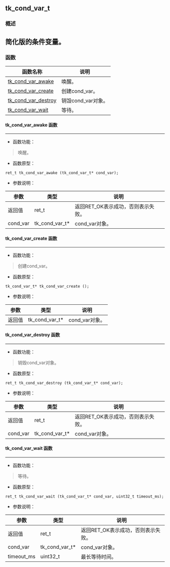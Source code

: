 ## tk\_cond\_var\_t
### 概述
简化版的条件变量。
----------------------------------
### 函数
<p id="tk_cond_var_t_methods">

| 函数名称 | 说明 | 
| -------- | ------------ | 
| <a href="#tk_cond_var_t_tk_cond_var_awake">tk\_cond\_var\_awake</a> | 唤醒。 |
| <a href="#tk_cond_var_t_tk_cond_var_create">tk\_cond\_var\_create</a> | 创建cond_var。 |
| <a href="#tk_cond_var_t_tk_cond_var_destroy">tk\_cond\_var\_destroy</a> | 销毁cond_var对象。 |
| <a href="#tk_cond_var_t_tk_cond_var_wait">tk\_cond\_var\_wait</a> | 等待。 |
#### tk\_cond\_var\_awake 函数
-----------------------

* 函数功能：

> <p id="tk_cond_var_t_tk_cond_var_awake">唤醒。

* 函数原型：

```
ret_t tk_cond_var_awake (tk_cond_var_t* cond_var);
```

* 参数说明：

| 参数 | 类型 | 说明 |
| -------- | ----- | --------- |
| 返回值 | ret\_t | 返回RET\_OK表示成功，否则表示失败。 |
| cond\_var | tk\_cond\_var\_t* | cond\_var对象。 |
#### tk\_cond\_var\_create 函数
-----------------------

* 函数功能：

> <p id="tk_cond_var_t_tk_cond_var_create">创建cond_var。

* 函数原型：

```
tk_cond_var_t* tk_cond_var_create ();
```

* 参数说明：

| 参数 | 类型 | 说明 |
| -------- | ----- | --------- |
| 返回值 | tk\_cond\_var\_t* | cond\_var对象。 |
#### tk\_cond\_var\_destroy 函数
-----------------------

* 函数功能：

> <p id="tk_cond_var_t_tk_cond_var_destroy">销毁cond_var对象。

* 函数原型：

```
ret_t tk_cond_var_destroy (tk_cond_var_t* cond_var);
```

* 参数说明：

| 参数 | 类型 | 说明 |
| -------- | ----- | --------- |
| 返回值 | ret\_t | 返回RET\_OK表示成功，否则表示失败。 |
| cond\_var | tk\_cond\_var\_t* | cond\_var对象。 |
#### tk\_cond\_var\_wait 函数
-----------------------

* 函数功能：

> <p id="tk_cond_var_t_tk_cond_var_wait">等待。

* 函数原型：

```
ret_t tk_cond_var_wait (tk_cond_var_t* cond_var, uint32_t timeout_ms);
```

* 参数说明：

| 参数 | 类型 | 说明 |
| -------- | ----- | --------- |
| 返回值 | ret\_t | 返回RET\_OK表示成功，否则表示失败。 |
| cond\_var | tk\_cond\_var\_t* | cond\_var对象。 |
| timeout\_ms | uint32\_t | 最长等待时间。 |
